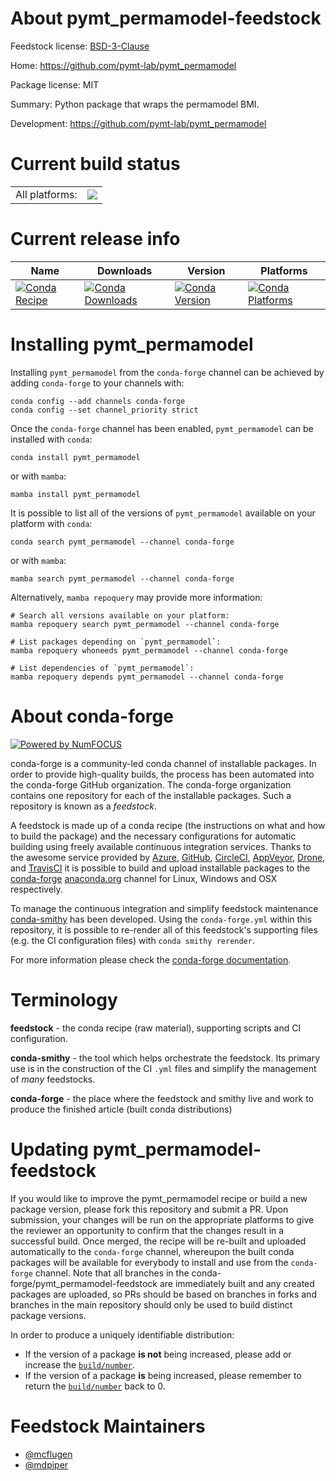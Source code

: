 About pymt_permamodel-feedstock
===============================

Feedstock license: [BSD-3-Clause](https://github.com/conda-forge/pymt_permamodel-feedstock/blob/main/LICENSE.txt)

Home: https://github.com/pymt-lab/pymt_permamodel

Package license: MIT

Summary: Python package that wraps the permamodel BMI.

Development: https://github.com/pymt-lab/pymt_permamodel

Current build status
====================


<table><tr><td>All platforms:</td>
    <td>
      <a href="https://dev.azure.com/conda-forge/feedstock-builds/_build/latest?definitionId=4641&branchName=main">
        <img src="https://dev.azure.com/conda-forge/feedstock-builds/_apis/build/status/pymt_permamodel-feedstock?branchName=main">
      </a>
    </td>
  </tr>
</table>

Current release info
====================

| Name | Downloads | Version | Platforms |
| --- | --- | --- | --- |
| [![Conda Recipe](https://img.shields.io/badge/recipe-pymt_permamodel-green.svg)](https://anaconda.org/conda-forge/pymt_permamodel) | [![Conda Downloads](https://img.shields.io/conda/dn/conda-forge/pymt_permamodel.svg)](https://anaconda.org/conda-forge/pymt_permamodel) | [![Conda Version](https://img.shields.io/conda/vn/conda-forge/pymt_permamodel.svg)](https://anaconda.org/conda-forge/pymt_permamodel) | [![Conda Platforms](https://img.shields.io/conda/pn/conda-forge/pymt_permamodel.svg)](https://anaconda.org/conda-forge/pymt_permamodel) |

Installing pymt_permamodel
==========================

Installing `pymt_permamodel` from the `conda-forge` channel can be achieved by adding `conda-forge` to your channels with:

```
conda config --add channels conda-forge
conda config --set channel_priority strict
```

Once the `conda-forge` channel has been enabled, `pymt_permamodel` can be installed with `conda`:

```
conda install pymt_permamodel
```

or with `mamba`:

```
mamba install pymt_permamodel
```

It is possible to list all of the versions of `pymt_permamodel` available on your platform with `conda`:

```
conda search pymt_permamodel --channel conda-forge
```

or with `mamba`:

```
mamba search pymt_permamodel --channel conda-forge
```

Alternatively, `mamba repoquery` may provide more information:

```
# Search all versions available on your platform:
mamba repoquery search pymt_permamodel --channel conda-forge

# List packages depending on `pymt_permamodel`:
mamba repoquery whoneeds pymt_permamodel --channel conda-forge

# List dependencies of `pymt_permamodel`:
mamba repoquery depends pymt_permamodel --channel conda-forge
```


About conda-forge
=================

[![Powered by
NumFOCUS](https://img.shields.io/badge/powered%20by-NumFOCUS-orange.svg?style=flat&colorA=E1523D&colorB=007D8A)](https://numfocus.org)

conda-forge is a community-led conda channel of installable packages.
In order to provide high-quality builds, the process has been automated into the
conda-forge GitHub organization. The conda-forge organization contains one repository
for each of the installable packages. Such a repository is known as a *feedstock*.

A feedstock is made up of a conda recipe (the instructions on what and how to build
the package) and the necessary configurations for automatic building using freely
available continuous integration services. Thanks to the awesome service provided by
[Azure](https://azure.microsoft.com/en-us/services/devops/), [GitHub](https://github.com/),
[CircleCI](https://circleci.com/), [AppVeyor](https://www.appveyor.com/),
[Drone](https://cloud.drone.io/welcome), and [TravisCI](https://travis-ci.com/)
it is possible to build and upload installable packages to the
[conda-forge](https://anaconda.org/conda-forge) [anaconda.org](https://anaconda.org/)
channel for Linux, Windows and OSX respectively.

To manage the continuous integration and simplify feedstock maintenance
[conda-smithy](https://github.com/conda-forge/conda-smithy) has been developed.
Using the ``conda-forge.yml`` within this repository, it is possible to re-render all of
this feedstock's supporting files (e.g. the CI configuration files) with ``conda smithy rerender``.

For more information please check the [conda-forge documentation](https://conda-forge.org/docs/).

Terminology
===========

**feedstock** - the conda recipe (raw material), supporting scripts and CI configuration.

**conda-smithy** - the tool which helps orchestrate the feedstock.
                   Its primary use is in the construction of the CI ``.yml`` files
                   and simplify the management of *many* feedstocks.

**conda-forge** - the place where the feedstock and smithy live and work to
                  produce the finished article (built conda distributions)


Updating pymt_permamodel-feedstock
==================================

If you would like to improve the pymt_permamodel recipe or build a new
package version, please fork this repository and submit a PR. Upon submission,
your changes will be run on the appropriate platforms to give the reviewer an
opportunity to confirm that the changes result in a successful build. Once
merged, the recipe will be re-built and uploaded automatically to the
`conda-forge` channel, whereupon the built conda packages will be available for
everybody to install and use from the `conda-forge` channel.
Note that all branches in the conda-forge/pymt_permamodel-feedstock are
immediately built and any created packages are uploaded, so PRs should be based
on branches in forks and branches in the main repository should only be used to
build distinct package versions.

In order to produce a uniquely identifiable distribution:
 * If the version of a package **is not** being increased, please add or increase
   the [``build/number``](https://docs.conda.io/projects/conda-build/en/latest/resources/define-metadata.html#build-number-and-string).
 * If the version of a package **is** being increased, please remember to return
   the [``build/number``](https://docs.conda.io/projects/conda-build/en/latest/resources/define-metadata.html#build-number-and-string)
   back to 0.

Feedstock Maintainers
=====================

* [@mcflugen](https://github.com/mcflugen/)
* [@mdpiper](https://github.com/mdpiper/)

